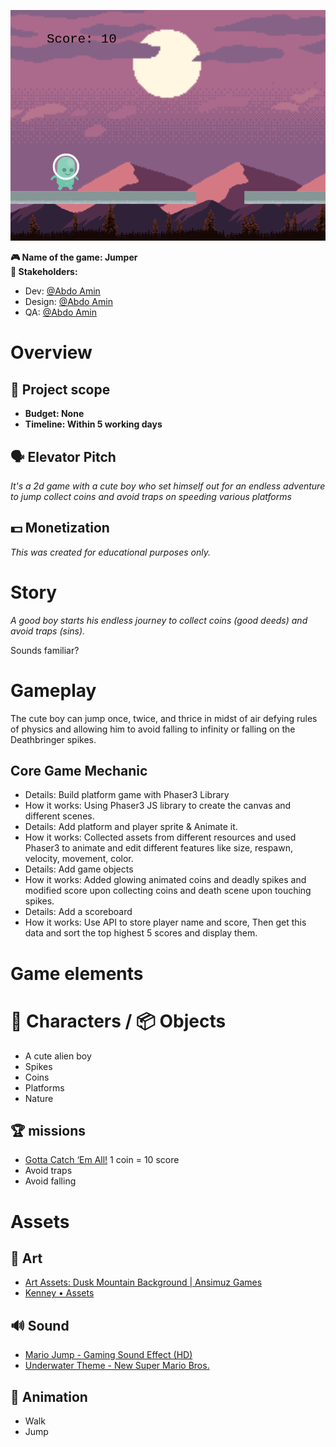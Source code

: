 ![img.png](img.png)

**🎮️ Name of the game: Jumper\
👥 Stakeholders:**

- Dev: [@](https://help.nuclino.com/988f802d-mention-a-team-member)[Abdo Amin](https://github.com/AbdelrhmanAmin/)
- Design: [@](https://help.nuclino.com/988f802d-mention-a-team-member)[Abdo Amin](https://github.com/AbdelrhmanAmin/)
- QA: [@](https://help.nuclino.com/988f802d-mention-a-team-member)[Abdo Amin](https://github.com/AbdelrhmanAmin/)

# Overview

## 📐 Project scope

- **Budget: None**
- **Timeline: Within 5 working days**

## 🗣️ Elevator Pitch

_It's a 2d game with a cute boy who set himself out for an endless adventure to jump collect coins and avoid traps on speeding various platforms_

## 💵 Monetization

_This was created for educational purposes only._

# Story

_A good boy starts his endless journey to collect coins (good deeds) and avoid traps (sins)._

Sounds familiar?

# Gameplay

The cute boy can jump once, twice, and thrice in midst of air defying rules of physics and allowing him to avoid falling to infinity or falling on the Deathbringer spikes.

## Core Game Mechanic

- Details: Build platform game with Phaser3 Library
- How it works: Using Phaser3 JS library to create the canvas and different scenes.
- Details: Add platform and player sprite & Animate it.
- How it works: Collected assets from different resources and used Phaser3 to animate and edit different features like size, respawn, velocity, movement, color.
- Details: Add game objects
- How it works: Added glowing animated coins and deadly spikes and modified score upon collecting coins and death scene upon touching spikes.
- Details: Add a scoreboard
- How it works: Use API to store player name and score, Then get this data and sort the top highest 5 scores and display them.

# Game elements

# 👤 Characters / 📦️ Objects

- A cute alien boy
- Spikes
- Coins
- Platforms
- Nature

## 🏆️ missions

- [Gotta Catch ‘Em All!](https://www.youtube.com/watch?v=MpaHR-V_R-o) 1 coin = 10 score
- Avoid traps
- Avoid falling

# Assets

## 🎨 Art

- [Art Assets: Dusk Mountain Background | Ansimuz Games](https://ansimuz.com/site/art-assets-dusk-mountain-background/)
- [Kenney • Assets](https://www.kenney.nl/assets)

## 🔊 Sound

- [Mario Jump - Gaming Sound Effect (HD)](https://www.youtube.com/watch?v=37-paiEz0mQ)
- [Underwater Theme - New Super Mario Bros.](https://www.youtube.com/watch?v=vu9p5M9CHOg)

## 🏃‍ Animation

- Walk
- Jump
